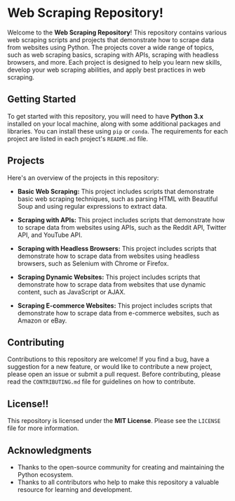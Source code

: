 # Web Scraping Repository!

Welcome to the **Web Scraping Repository**! This repository contains various web scraping scripts and projects that demonstrate how to scrape data from websites using Python. The projects cover a wide range of topics, such as web scraping basics, scraping with APIs, scraping with headless browsers, and more. Each project is designed to help you learn new skills, develop your web scraping abilities, and apply best practices in web scraping.

## Getting Started

To get started with this repository, you will need to have **Python 3.x** installed on your local machine, along with some additional packages and libraries. You can install these using `pip` or `conda`. The requirements for each project are listed in each project's `README.md` file.

## Projects

Here's an overview of the projects in this repository:

- **Basic Web Scraping:** This project includes scripts that demonstrate basic web scraping techniques, such as parsing HTML with Beautiful Soup and using regular expressions to extract data.

- **Scraping with APIs:** This project includes scripts that demonstrate how to scrape data from websites using APIs, such as the Reddit API, Twitter API, and YouTube API.

- **Scraping with Headless Browsers:** This project includes scripts that demonstrate how to scrape data from websites using headless browsers, such as Selenium with Chrome or Firefox.

- **Scraping Dynamic Websites:** This project includes scripts that demonstrate how to scrape data from websites that use dynamic content, such as JavaScript or AJAX.

- **Scraping E-commerce Websites:** This project includes scripts that demonstrate how to scrape data from e-commerce websites, such as Amazon or eBay.

## Contributing

Contributions to this repository are welcome! If you find a bug, have a suggestion for a new feature, or would like to contribute a new project, please open an issue or submit a pull request. Before contributing, please read the `CONTRIBUTING.md` file for guidelines on how to contribute.

## License!!

This repository is licensed under the **MIT License**. Please see the `LICENSE` file for more information.

## Acknowledgments

- Thanks to the open-source community for creating and maintaining the Python ecosystem.
- Thanks to all contributors who help to make this repository a valuable resource for learning and development.
